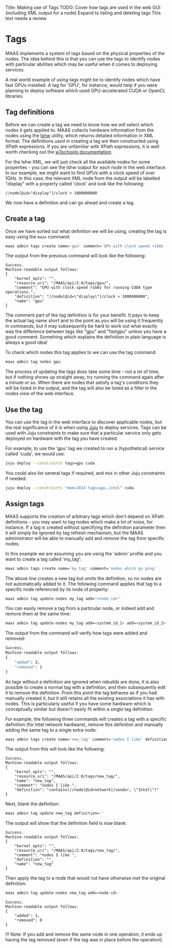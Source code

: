 Title: Making use of Tags
TODO:  Cover how tags are used in the web GUI (including XML output for a node)
       Expand to listing and deleting tags
       This text needs a review

# Tags

MAAS implements a system of tags based on the physical properties of the
nodes. The idea behind this is that you can use the tags to identify nodes
with particular abilities which may be useful when it comes to deploying
services.

A real world example of using tags might be to identify nodes which have fast GPUs
installed. A tag for 'GPU', for instance,  would help if you were planning to
deploy software which used GPU-accelerated CUDA or OpenCL libraries. 

## Tag definitions

Before we can create a tag we need to know how we will select which nodes it
gets applied to. MAAS collects hardware information from the nodes using the
[lshw](http://ezix.org/project/wiki/HardwareLiSter) utility, which returns 
detailed information in XML format. The definitions used in creating a tag are
then constructed using XPath expressions. If you are unfamiliar with XPath
expressions, it is well worth checking out the [w3schools
documentation](http://www.w3schools.com/xpath/xpath_syntax.asp). 

For the lshw XML, we will just check all the available nodes for some
properties - you can see the lshw output for each node in the web interface. In
our example, we might want to find GPUs with a clock speed of over 1GHz.
In this case, the relevant XML node from the output will be labelled "display"
with a property called 'clock' and look like the following:

```nohighlight
//node[@id="display"]/clock > 1000000000
```

We now have a definition and can go ahead and create a tag.

## Create a tag

Once we have sorted out what definition we will be using, creating the tag is
easy using the `maas` command:

```bash
maas admin tags create name='gpu' comment='GPU with clock speed >1GHz for running CUDA type operations.' definition='//node[@id="display"]/clock > 1000000000'
```
The output from the previous command will look like the following:

```nohighlight
Success.
Machine-readable output follows:
{
    "kernel_opts": "",
    "resource_uri": "/MAAS/api/2.0/tags/gpu/",
    "comment": "GPU with clock speed >1GHz for running CUDA type operations.",
    "definition": "//node[@id=\"display\"]/clock > 1000000000",
    "name": "gpu"
}
```

The comment part of the tag definition is for your benefit. It pays to keep the
actual tag name short and to the point as you will be using it frequently in
commands, but it may subsequently be hard to work out what exactly was the
difference between tags like "gpu" and "fastgpu" unless you have a good
comment. Something which explains the definition in plain language is always a
good idea!

To check which nodes this tag applies to we can use the tag command:

```bash
maas admin tag nodes gpu
```

The process of updating the tags does take some time - not a lot of time, but
if nothing shows up straight away, try running the command again after a
minute or so. When there are nodes that satisfy a tag's conditions they will be
listed in the output, and the tag will also be listed as a filter in the nodes
view of the web interface. 

## Use the tag

You can use the tag in the web interface to discover applicable nodes, but the
real significance of it is when using [Juju](https://jujucharms.com/docs) to
deploy services. Tags can be used with Juju constraints to make sure that a
particular service only gets deployed on hardware with the tag you have
created.

For example, to use the 'gpu' tag we created to run a (hypothetical) service
called 'cuda', we would use:

```bash
juju deploy --constraints tags=gpu cuda
```

You could also list several tags if required, and mix in other Juju constraints
if needed:

```bash
juju deploy --constraints "mem=1024 tags=gpu,intel" cuda
```

## Assign tags

MAAS supports the creation of arbitrary tags which don't depend on XPath
definitions - you may want to tag nodes which make a lot of noise, for
instance. If a tag is created without specifying the definition parameter then
it will simply be ignored by tag refresh mechanism, but the MAAS administrator
will be able to manually add and remove the tag from specific nodes.

In this example we are assuming you are using the 'admin' profile and you want
to create a tag called 'my\_tag':

```bash
maas admin tags create name='my_tag' comment='nodes which go ping'
```
The above line creates a new tag but omits the definition, so no nodes are
not automatically added to it. The following command applies that tag to a
specific node referenced by its node id property:

```bash
maas admin tag update-nodes my_tag add="<node-id>"
```

You can easily remove a tag from a particular node, or indeed add and remove
them at the same time:

```bash
maas admin tag update-nodes my_tag add=<system_id_1> add=<system_id_2> add=<system_id_3> remove=<system_id_4>
```

The output from the command will verify how tags were added and removed:

```bash
Success.
Machine-readable output follows:
{
    "added": 3,
    "removed": 1
}
```

As tags without a definition are ignored when rebuilds are done, it is also
possible to create a normal tag with a definition, and then subsequently edit
it to remove the definition. From this point the tag behaves as if you had
manually created it, but it still retains all the existing associations it has
with nodes. This is particularly useful if you have some hardware which is
conceptually similar but doesn't easily fit within a single tag definition:


For example, the following three commands will creates a tag with a specific
definition (for Intel network hardware), remove this definition and manually
adding the same tag to a single extra node:

```bash
maas admin tags create name='new_tag' comment='nodes I like' definition='contains(//node[@id=network]/vendor, "Intel")'
```
The output from this will look like the following:

```nohighlight
Success.
Machine-readable output follows:
{
    "kernel_opts": "",
    "resource_uri": "/MAAS/api/2.0/tags/new_tag/",
    "name": "new_tag",
    "comment": "nodes I like ",
    "definition": "contains(//node[@id=network]/vendor, \"Intel\")"
}
```

Next, blank the definition:

```bash
maas admin tag update new_tag definition=''
```

The output will show that the definition field is now blank:

```nohighlight
Success.
Machine-readable output follows:
{
    "kernel_opts": "",
    "resource_uri": "/MAAS/api/2.0/tags/new_tag/",
    "comment": "nodes I like ",
    "definition": "",
    "name": "new_tag"
}
```

Then apply the tag to a node that would not have otherwise met the original
definition:

```bash
maas admin tag update-nodes new_tag add=<node-id>
```
```nohighlight
Success.
Machine-readable output follows:
{
    "added": 1,
    "removed": 0
}
```

!!! Note: If you add and remove the same node in one operation, it ends up
having the tag removed (even if the tag was in place before the operation).
